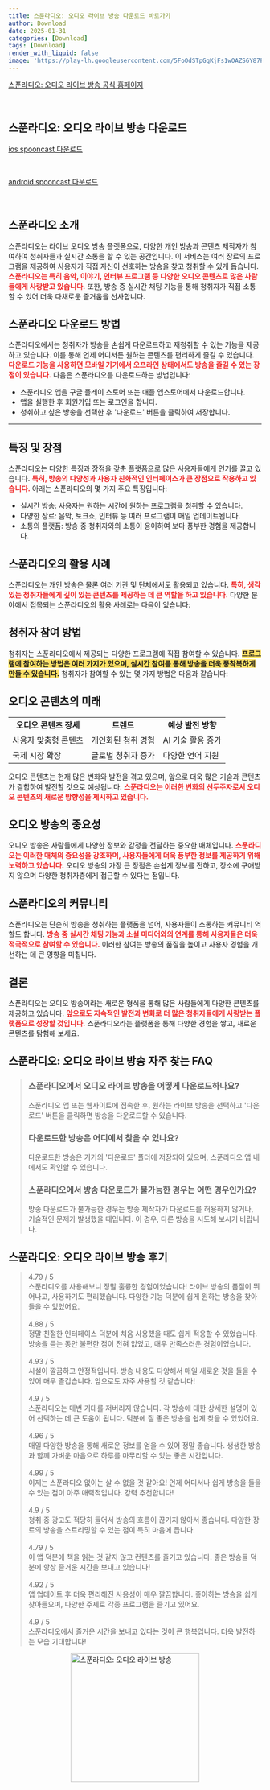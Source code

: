 ```yaml
---
title: 스푼라디오: 오디오 라이브 방송 다운로드 바로가기
author: Download
date: 2025-01-31
categories: [Download]
tags: [Download]
render_with_liquid: false
image: 'https://play-lh.googleusercontent.com/5FoOdSTpGgKjFs1wOAZS6Y87PEypkZvbYYAJdRc-ntaZ36L7nI9mThePTaoA0f5lzBRr=s256-rw'
---
```

<p><a class='click-button' title='스푼라디오: 오디오 라이브 방송' href='https://www.spooncast.net/kr' rel='nofollow'>스푼라디오: 오디오 라이브 방송 공식 홈페이지</a></p><br>
<h2 id='스푼라디오: 오디오 라이브 방송_다운로드'>스푼라디오: 오디오 라이브 방송 다운로드</h2>
<p><a class="click-button ios" title="spooncast 다운로드" href="https://apps.apple.com/kr/app/%EC%8A%A4%ED%91%BC%EB%9D%BC%EB%94%94%EC%98%A4-%EC%98%A4%EB%94%94%EC%98%A4-%EB%9D%BC%EC%9D%B4%EB%B8%8C-%EB%B0%A9%EC%86%A1/id1040047095" rel="nofollow">ios spooncast 다운로드</a></p><br>
<p><a class="click-button android" title="spooncast 다운로드" href="https://play.google.comhttps://play.google.com/store/apps/details?id=co.spoonme" rel="nofollow">android spooncast 다운로드</a></p><br>


<h2 id='스푼라디오 소개'>스푼라디오 소개</h2>

<p>스푼라디오는 라이브 오디오 방송 플랫폼으로, 다양한 개인 방송과 콘텐츠 제작자가 참여하여 청취자들과 실시간 소통을 할 수 있는 공간입니다. 이 서비스는 여러 장르의 프로그램을 제공하여 사용자가 직접 자신이 선호하는 방송을 찾고 청취할 수 있게 돕습니다. <b><span style="color: #ee2323;">스푼라디오는 특히 음악, 이야기, 인터뷰 프로그램 등 다양한 오디오 콘텐츠로 많은 사람들에게 사랑받고 있습니다.</span></b> 또한, 방송 중 실시간 채팅 기능을 통해 청취자가 직접 소통할 수 있어 더욱 다채로운 즐거움을 선사합니다.</p>

<h2 id='스푼라디오 다운로드 방법'>스푼라디오 다운로드 방법</h2>

<p>스푼라디오에서는 청취자가 방송을 손쉽게 다운로드하고 재청취할 수 있는 기능을 제공하고 있습니다. 이를 통해 언제 어디서든 원하는 콘텐츠를 편리하게 즐길 수 있습니다. <b><span style="color: #ee2323;">다운로드 기능을 사용하면 모바일 기기에서 오프라인 상태에서도 방송을 즐길 수 있는 장점이 있습니다.</span></b> 다음은 스푼라디오를 다운로드하는 방법입니다:</p>

<ul>
    <li>스푼라디오 앱을 구글 플레이 스토어 또는 애플 앱스토어에서 다운로드합니다.</li>
    <li>앱을 실행한 후 회원가입 또는 로그인을 합니다.</li>
    <li>청취하고 싶은 방송을 선택한 후 '다운로드' 버튼을 클릭하여 저장합니다.</li>
</ul>

<hr />

<h2 id='특징 및 장점'>특징 및 장점</h2>

<p>스푼라디오는 다양한 특징과 장점을 갖춘 플랫폼으로 많은 사용자들에게 인기를 끌고 있습니다. <b><span style="color: #ee2323;">특히, 방송의 다양성과 사용자 친화적인 인터페이스가 큰 장점으로 작용하고 있습니다.</span></b> 아래는 스푼라디오의 몇 가지 주요 특징입니다:</p>

<ul>
    <li>실시간 방송: 사용자는 원하는 시간에 원하는 프로그램을 청취할 수 있습니다.</li>
    <li>다양한 장르: 음악, 토크쇼, 인터뷰 등 여러 프로그램이 매일 업데이트됩니다.</li>
    <li>소통의 플랫폼: 방송 중 청취자와의 소통이 용이하여 보다 풍부한 경험을 제공합니다.</li>
</ul>

<h2 id='스푼라디오의 활용 사례'>스푼라디오의 활용 사례</h2>

<p>스푼라디오는 개인 방송은 물론 여러 기관 및 단체에서도 활용되고 있습니다. <b><span style="color: #ee2323;">특히, 생각 있는 청취자들에게 깊이 있는 콘텐츠를 제공하는 데 큰 역할을 하고 있습니다.</span></b> 다양한 분야에서 접목되는 스푼라디오의 활용 사례로는 다음이 있습니다:</p>

<h2 id='청취자 참여 방법'>청취자 참여 방법</h2>

<p>청취자는 스푼라디오에서 제공되는 다양한 프로그램에 직접 참여할 수 있습니다. <b><span style="background-color: #ffe066;">프로그램에 참여하는 방법은 여러 가지가 있으며, 실시간 참여를 통해 방송을 더욱 풍착복하게 만들 수 있습니다.</span></b> 청취자가 참여할 수 있는 몇 가지 방법은 다음과 같습니다:</p>

<h2 id='오디오 콘텐츠의 미래'>오디오 콘텐츠의 미래</h2>

<table>
    <tr>
        <td style="text-align: center; height: 17px;"><b>오디오 콘텐츠 장세</b></td>
        <td style="text-align: center; height: 17px;"><b>트렌드</b></td>
        <td style="text-align: center; height: 17px;"><b>예상 발전 방향</b></td>
    </tr>
    <tr>
        <td>사용자 맞춤형 콘텐츠</td>
        <td>개인화된 청취 경험</td>
        <td>AI 기술 활용 증가</td>
    </tr>
    <tr>
        <td>국제 시장 확장</td>
        <td>글로벌 청취자 증가</td>
        <td>다양한 언어 지원</td>
    </tr>
</table>

<p>오디오 콘텐츠는 현재 많은 변화와 발전을 겪고 있으며, 앞으로 더욱 많은 기술과 콘텐츠가 결합하여 발전할 것으로 예상됩니다. <b><span style="color: #ee2323;">스푼라디오는 이러한 변화의 선두주자로서 오디오 콘텐츠의 새로운 방향성을 제시하고 있습니다.</span></b></p>

<h2 id='오디오 방송의 중요성'>오디오 방송의 중요성</h2>

<p>오디오 방송은 사람들에게 다양한 정보와 감정을 전달하는 중요한 매체입니다. <b><span style="color: #ee2323;">스푼라디오는 이러한 매체의 중요성을 강조하며, 사용자들에게 더욱 풍부한 정보를 제공하기 위해 노력하고 있습니다.</span></b> 오디오 방송의 가장 큰 장점은 손쉽게 정보를 전하고, 장소에 구애받지 않으며 다양한 청취자층에게 접근할 수 있다는 점입니다.</p>

<h2 id='스푼라디오의 커뮤니티'>스푼라디오의 커뮤니티</h2>

<p>스푼라디오는 단순히 방송을 청취하는 플랫폼을 넘어, 사용자들이 소통하는 커뮤니티 역할도 합니다. <b><span style="color: #ee2323;">방송 중 실시간 채팅 기능과 소셜 미디어와의 연계를 통해 사용자들은 더욱 적극적으로 참여할 수 있습니다.</span></b> 이러한 참여는 방송의 품질을 높이고 사용자 경험을 개선하는 데 큰 영향을 미칩니다.</p>

<h2 id='결론'>결론</h2>

<p>스푼라디오는 오디오 방송이라는 새로운 형식을 통해 많은 사람들에게 다양한 콘텐츠를 제공하고 있습니다. <b><span style="color: #ee2323;">앞으로도 지속적인 발전과 변화로 더 많은 청취자들에게 사랑받는 플랫폼으로 성장할 것입니다.</span></b> 스푼라디오라는 플랫폼을 통해 다양한 경험을 쌓고, 새로운 콘텐츠를 탐험해 보세요.</p>


<h2 id='스푼라디오: 오디오 라이브 방송_자주_찾는_FAQ'>스푼라디오: 오디오 라이브 방송 자주 찾는 FAQ</h2>
<div itemscope="" itemtype="https://schema.org/FAQPage"> <blockquote> <div itemscope="" itemprop="mainEntity" itemtype="https://schema.org/Question"> <h3 itemprop="name">스푼라디오에서 오디오 라이브 방송을 어떻게 다운로드하나요?</h3> <div itemscope="" itemprop="acceptedAnswer" itemtype="https://schema.org/Answer"> <span itemprop="text"> <p>스푼라디오 앱 또는 웹사이트에 접속한 후, 원하는 라이브 방송을 선택하고 '다운로드' 버튼을 클릭하면 방송을 다운로드할 수 있습니다.</p> </span> </div> </div> <div itemscope="" itemprop="mainEntity" itemtype="https://schema.org/Question"> <h3 itemprop="name">다운로드한 방송은 어디에서 찾을 수 있나요?</h3> <div itemscope="" itemprop="acceptedAnswer" itemtype="https://schema.org/Answer"> <span itemprop="text"> <p>다운로드한 방송은 기기의 '다운로드' 폴더에 저장되어 있으며, 스푼라디오 앱 내에서도 확인할 수 있습니다.</p> </span> </div> </div> <div itemscope="" itemprop="mainEntity" itemtype="https://schema.org/Question"> <h3 itemprop="name">스푼라디오에서 방송 다운로드가 불가능한 경우는 어떤 경우인가요?</h3> <div itemscope="" itemprop="acceptedAnswer" itemtype="https://schema.org/Answer"> <span itemprop="text"> <p>방송 다운로드가 불가능한 경우는 방송 제작자가 다운로드를 허용하지 않거나, 기술적인 문제가 발생했을 때입니다. 이 경우, 다른 방송을 시도해 보시기 바랍니다.</p> </span> </div> </div> </blockquote> </div>
<h2 id='스푼라디오: 오디오 라이브 방송_후기'>스푼라디오: 오디오 라이브 방송 후기</h2>
<div itemscope itemtype="https://schema.org/Product">
  <blockquote>
  <div itemprop="review" itemscope itemtype="https://schema.org/Review">
      <div itemprop="reviewRating" itemscope itemtype="https://schema.org/Rating"> <span itemprop="ratingValue">4.79</span> / <span itemprop="bestRating">5</span> </div>
      <span itemprop="reviewBody">스푼라디오를 사용해보니 정말 훌륭한 경험이었습니다! 라이브 방송의 품질이 뛰어나고, 사용하기도 편리했습니다. 다양한 기능 덕분에 쉽게 원하는 방송을 찾아 들을 수 있었어요.</span>
  </div>
  <br>
  <div itemprop="review" itemscope itemtype="https://schema.org/Review">
      <div itemprop="reviewRating" itemscope itemtype="schema.org/Rating"> <span itemprop="ratingValue">4.88</span> / <span itemprop="bestRating">5</span> </div>
      <span itemprop="reviewBody">정말 친절한 인터페이스 덕분에 처음 사용했을 때도 쉽게 적응할 수 있었습니다. 방송을 듣는 동안 불편한 점이 전혀 없었고, 매우 만족스러운 경험이었습니다.</span>
  </div>
  <br>
  <div itemprop="review" itemscope itemtype="https://schema.org/Review">
      <div itemprop="reviewRating" itemscope itemtype="schema.org/Rating"> <span itemprop="ratingValue">4.93</span> / <span itemprop="bestRating">5</span> </div>
      <span itemprop="reviewBody">시설이 깔끔하고 안정적입니다. 방송 내용도 다양해서 매일 새로운 것을 들을 수 있어 매우 즐겁습니다. 앞으로도 자주 사용할 것 같습니다!</span>
  </div>
  <br>
  <div itemprop="review" itemscope itemtype="https://schema.org/Review">
      <div itemprop="reviewRating" itemscope itemtype="schema.org/Rating"> <span itemprop="ratingValue">4.9</span> / <span itemprop="bestRating">5</span> </div>
      <span itemprop="reviewBody">스푼라디오는 매번 기대를 저버리지 않습니다. 각 방송에 대한 상세한 설명이 있어 선택하는 데 큰 도움이 됩니다. 덕분에 질 좋은 방송을 쉽게 찾을 수 있었어요.</span>
  </div>
  <br>
  <div itemprop="review" itemscope itemtype="https://schema.org/Review">
      <div itemprop="reviewRating" itemscope itemtype="schema.org/Rating"> <span itemprop="ratingValue">4.96</span> / <span itemprop="bestRating">5</span> </div>
      <span itemprop="reviewBody">매일 다양한 방송을 통해 새로운 정보를 얻을 수 있어 정말 좋습니다. 생생한 방송과 함께 가벼운 마음으로 하루를 마무리할 수 있는 좋은 시간입니다.</span>
  </div>
  <br>
  <div itemprop="review" itemscope itemtype="https://schema.org/Review">
      <div itemprop="reviewRating" itemscope itemtype="schema.org/Rating"> <span itemprop="ratingValue">4.99</span> / <span itemprop="bestRating">5</span> </div>
      <span itemprop="reviewBody">이제는 스푼라디오 없이는 살 수 없을 것 같아요! 언제 어디서나 쉽게 방송을 들을 수 있는 점이 아주 매력적입니다. 강력 추천합니다!</span>
  </div>
  <br>
  <div itemprop="review" itemscope itemtype="https://schema.org/Review">
      <div itemprop="reviewRating" itemscope itemtype="schema.org/Rating"> <span itemprop="ratingValue">4.9</span> / <span itemprop="bestRating">5</span> </div>
      <span itemprop="reviewBody">청취 중 광고도 적당히 들어서 방송의 흐름이 끊기지 않아서 좋습니다. 다양한 장르의 방송을 스트리밍할 수 있는 점이 특히 마음에 듭니다.</span>
  </div>
  <br>
  <div itemprop="review" itemscope itemtype="https://schema.org/Review">
      <div itemprop="reviewRating" itemscope itemtype="schema.org/Rating"> <span itemprop="ratingValue">4.79</span> / <span itemprop="bestRating">5</span> </div>
      <span itemprop="reviewBody">이 앱 덕분에 책을 읽는 것 같지 않고 컨텐츠를 즐기고 있습니다. 좋은 방송들 덕분에 항상 즐거운 시간을 보내고 있습니다!</span>
  </div>
  <br>
  <div itemprop="review" itemscope itemtype="https://schema.org/Review">
      <div itemprop="reviewRating" itemscope itemtype="schema.org/Rating"> <span itemprop="ratingValue">4.92</span> / <span itemprop="bestRating">5</span> </div>
      <span itemprop="reviewBody">앱 업데이트 후 더욱 편리해진 사용성이 매우 깔끔합니다. 좋아하는 방송을 쉽게 찾아들으며, 다양한 주제로 각종 프로그램을 즐기고 있어요.</span>
  </div>
  <br>
  <div itemprop="review" itemscope itemtype="https://schema.org/Review">
      <div itemprop="reviewRating" itemscope itemtype="schema.org/Rating"> <span itemprop="ratingValue">4.9</span> / <span itemprop="bestRating">5</span> </div>
      <span itemprop="reviewBody">스푼라디오에서 즐거운 시간을 보내고 있다는 것이 큰 행복입니다. 더욱 발전하는 모습 기대합니다!</span>
  </div>
  </blockquote>
</div>
<figure class="image" style="display: flex; justify-content: center; align-items: center; margin: 0;"><img src="https://play-lh.googleusercontent.com/5FoOdSTpGgKjFs1wOAZS6Y87PEypkZvbYYAJdRc-ntaZ36L7nI9mThePTaoA0f5lzBRr=s256-rw" alt="스푼라디오: 오디오 라이브 방송" width="256" height="256" style="max-width: 100%; height: auto;"></figure>
